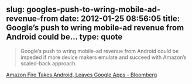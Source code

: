 slug: googles-push-to-wring-mobile-ad-revenue-from
date: 2012-01-25 08:56:05
title: Google’s push to wring mobile-ad revenue from Android could be...
type: quote
---

> Google’s push to wring mobile-ad revenue from Android could be impeded if more device makers emulate and succeed with Amazon’s scaled-back approach.

[Amazon Fire Takes Android, Leaves Google Apps - Bloomberg](http://www.bloomberg.com/news/2012-01-24/amazon-fire-takes-android-while-leaving-google-apps-behind-tech.html)
